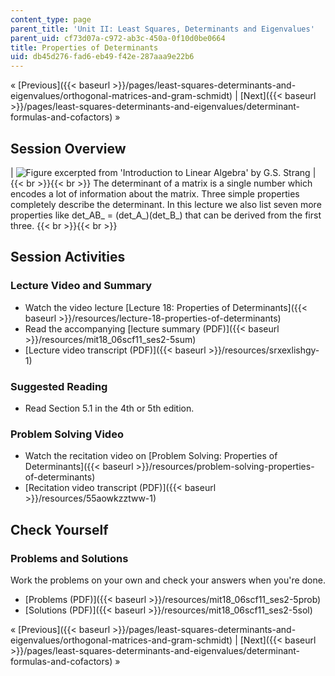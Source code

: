 ```yaml
---
content_type: page
parent_title: 'Unit II: Least Squares, Determinants and Eigenvalues'
parent_uid: cf73d07a-c972-ab3c-450a-0f10d0be0664
title: Properties of Determinants
uid: db45d276-fad6-eb49-f42e-287aaa9e22b6
---
```


« [Previous]({{< baseurl >}}/pages/least-squares-determinants-and-eigenvalues/orthogonal-matrices-and-gram-schmidt) | [Next]({{< baseurl >}}/pages/least-squares-determinants-and-eigenvalues/determinant-formulas-and-cofactors) »

Session Overview
----------------

| ![Figure excerpted from 'Introduction to Linear Algebra' by G.S. Strang](BASEURL_PLACEHOLDER/resources/2_5) |  {{< br >}}{{< br >}} The determinant of a matrix is a single number which encodes a lot of information about the matrix. Three simple properties completely describe the determinant. In this lecture we also list seven more properties like det_AB_ = (det_A_)(det_B_) that can be derived from the first three. {{< br >}}{{< br >}}  

Session Activities
------------------

### Lecture Video and Summary

*   Watch the video lecture [Lecture 18: Properties of Determinants]({{< baseurl >}}/resources/lecture-18-properties-of-determinants)
*   Read the accompanying [lecture summary (PDF)]({{< baseurl >}}/resources/mit18_06scf11_ses2-5sum)
*   [Lecture video transcript (PDF)]({{< baseurl >}}/resources/srxexlishgy-1)

### Suggested Reading

*   Read Section 5.1 in the 4th or 5th edition.

### Problem Solving Video

*   Watch the recitation video on [Problem Solving: Properties of Determinants]({{< baseurl >}}/resources/problem-solving-properties-of-determinants)
*   [Recitation video transcript (PDF)]({{< baseurl >}}/resources/55aowkzztww-1)

Check Yourself
--------------

### Problems and Solutions

Work the problems on your own and check your answers when you're done.

*   [Problems (PDF)]({{< baseurl >}}/resources/mit18_06scf11_ses2-5prob)
*   [Solutions (PDF)]({{< baseurl >}}/resources/mit18_06scf11_ses2-5sol)

« [Previous]({{< baseurl >}}/pages/least-squares-determinants-and-eigenvalues/orthogonal-matrices-and-gram-schmidt) | [Next]({{< baseurl >}}/pages/least-squares-determinants-and-eigenvalues/determinant-formulas-and-cofactors) »